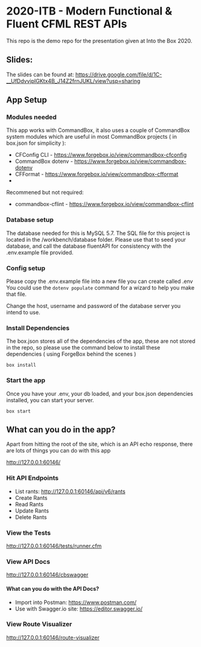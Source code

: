 # 2020-ITB - Modern Functional & Fluent CFML REST APIs

This repo is the demo repo for the presentation given at Into the Box 2020.

## Slides:

The slides can be found at: https://drive.google.com/file/d/1C-__UfDdvvjpIGKtx4B_J14Z2frnJUKL/view?usp=sharing

## App Setup

### Modules needed

This app works with CommandBox, it also uses a couple of CommandBox system modules which are useful in most CommandBox projects ( in box.json for simplicity ):

- CFConfig CLI - https://www.forgebox.io/view/commandbox-cfconfig
- CommandBox dotenv - https://www.forgebox.io/view/commandbox-dotenv
- CFFormat - https://www.forgebox.io/view/commandbox-cfformat
- 
Recommened but not required: 

- commandbox-cflint - https://www.forgebox.io/view/commandbox-cflint

### Database setup

The database needed for this is MySQL 5.7. The SQL file for this project is located in the /workbench/database folder. Please use that to seed your database, and call the database fluentAPI for consistency with the .env.example file provided.

### Config setup

Please copy the .env.example file into a new file you can create called .env
You could use the `dotenv populate` command for a wizard to help you make that file.

Change the host, username and password of the database server you intend to use.

### Install Dependencies

The box.json stores all of the dependencies of the app, these are not stored in the repo, so please use the command below to install these dependencies ( using ForgeBox behind the scenes )

`box install`

### Start the app

Once you have your .env, your db loaded, and your box.json dependencies installed, you can start your server.

`box start`

## What can you do in the app?

Apart from hitting the root of the site, which is an API echo response, there are lots of things you can do with this app

http://127.0.0.1:60146/

### Hit API Endpoints

- List rants: http://127.0.0.1:60146/api/v6/rants
- Create Rants
- Read Rants
- Update Rants
- Delete Rants

### View the Tests

http://127.0.0.1:60146/tests/runner.cfm

### View API Docs

http://127.0.0.1:60146/cbswagger

#### What can you do with the API Docs?

- Import into Postman: https://www.postman.com/
- Use with Swagger.io site: https://editor.swagger.io/

### View Route Visualizer

http://127.0.0.1:60146/route-visualizer